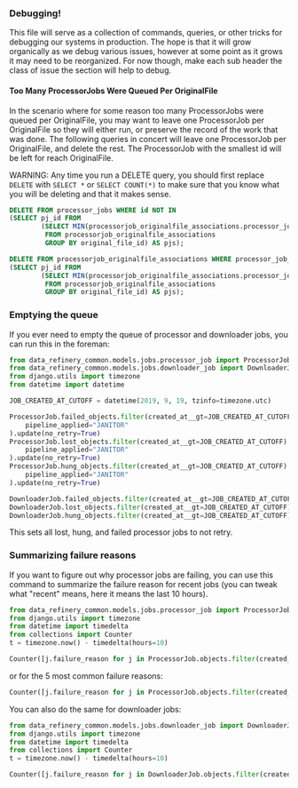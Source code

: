 ### Debugging!

This file will serve as a collection of commands, queries, or other tricks for debugging our systems in production.
The hope is that it will grow organically as we debug various issues, however at some point as it grows it may need to be reorganized.
For now though, make each sub header the class of issue the section will help to debug.

#### Too Many ProcessorJobs Were Queued Per OriginalFile

In the scenario where for some reason too many ProcessorJobs were queued per OriginalFile, you may want to leave one ProcessorJob per OriginalFile so they will either run, or preserve the record of the work that was done.
The following queries in concert will leave one ProcessorJob per OriginalFile, and delete the rest.
The ProcessorJob with the smallest id will be left for reach OriginalFile.

WARNING: Any time you run a DELETE query, you should first replace `DELETE` with `SELECT *` or `SELECT COUNT(*)` to make sure that you know what you will be deleting and that it makes sense.


```SQL
DELETE FROM processor_jobs WHERE id NOT IN
(SELECT pj_id FROM
        (SELECT MIN(processorjob_originalfile_associations.processor_job_id) pj_id, original_file_id
         FROM processorjob_originalfile_associations
         GROUP BY original_file_id) AS pjs);
```

```SQL
DELETE FROM processorjob_originalfile_associations WHERE processor_job_id NOT IN
(SELECT pj_id FROM
        (SELECT MIN(processorjob_originalfile_associations.processor_job_id) pj_id, original_file_id
         FROM processorjob_originalfile_associations
         GROUP BY original_file_id) AS pjs);
```

### Emptying the queue

If you ever need to empty the queue of processor and downloader jobs, you can run this in the foreman:

```python
from data_refinery_common.models.jobs.processor_job import ProcessorJob
from data_refinery_common.models.jobs.downloader_job import DownloaderJob
from django.utils import timezone
from datetime import datetime

JOB_CREATED_AT_CUTOFF = datetime(2019, 9, 19, tzinfo=timezone.utc)

ProcessorJob.failed_objects.filter(created_at__gt=JOB_CREATED_AT_CUTOFF).exclude(
    pipeline_applied="JANITOR"
).update(no_retry=True)
ProcessorJob.lost_objects.filter(created_at__gt=JOB_CREATED_AT_CUTOFF).exclude(
    pipeline_applied="JANITOR"
).update(no_retry=True)
ProcessorJob.hung_objects.filter(created_at__gt=JOB_CREATED_AT_CUTOFF).exclude(
    pipeline_applied="JANITOR"
).update(no_retry=True)

DownloaderJob.failed_objects.filter(created_at__gt=JOB_CREATED_AT_CUTOFF).update(no_retry=True)
DownloaderJob.lost_objects.filter(created_at__gt=JOB_CREATED_AT_CUTOFF).update(no_retry=True)
DownloaderJob.hung_objects.filter(created_at__gt=JOB_CREATED_AT_CUTOFF).update(no_retry=True)
```

This sets all lost, hung, and failed processor jobs to not retry.

### Summarizing failure reasons

If you want to figure out why processor jobs are failing, you can use this
command to summarize the failure reason for recent jobs (you can tweak what
"recent" means, here it means the last 10 hours).

```python
from data_refinery_common.models.jobs.processor_job import ProcessorJob
from django.utils import timezone
from datetime import timedelta
from collections import Counter
t = timezone.now() - timedelta(hours=10)

Counter([j.failure_reason for j in ProcessorJob.objects.filter(created_at__gt=t, success=False)])
```

or for the 5 most common failure reasons:

```python
Counter([j.failure_reason for j in ProcessorJob.objects.filter(created_at__gt=t, success=False)]).most_common(5)
```

You can also do the same for downloader jobs:

```python
from data_refinery_common.models.jobs.downloader_job import DownloaderJob
from django.utils import timezone
from datetime import timedelta
from collections import Counter
t = timezone.now() - timedelta(hours=10)

Counter([j.failure_reason for j in DownloaderJob.objects.filter(created_at__gt=t, success=False)])
```
